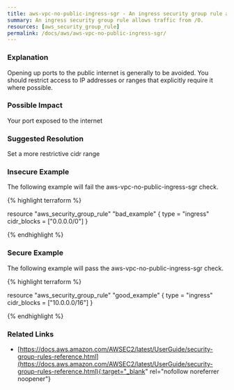 ```yaml
---
title: aws-vpc-no-public-ingress-sgr - An ingress security group rule allows traffic from /0.
summary: An ingress security group rule allows traffic from /0. 
resources: [aws_security_group_rule] 
permalink: /docs/aws/aws-vpc-no-public-ingress-sgr/
---
```

### Explanation


Opening up ports to the public internet is generally to be avoided. You should restrict access to IP addresses or ranges that explicitly require it where possible.


### Possible Impact
Your port exposed to the internet

### Suggested Resolution
Set a more restrictive cidr range


### Insecure Example

The following example will fail the aws-vpc-no-public-ingress-sgr check.

{% highlight terraform %}

resource "aws_security_group_rule" "bad_example" {
	type = "ingress"
	cidr_blocks = ["0.0.0.0/0"]
}

{% endhighlight %}



### Secure Example

The following example will pass the aws-vpc-no-public-ingress-sgr check.

{% highlight terraform %}

resource "aws_security_group_rule" "good_example" {
	type = "ingress"
	cidr_blocks = ["10.0.0.0/16"]
}

{% endhighlight %}



### Related Links


- [https://docs.aws.amazon.com/AWSEC2/latest/UserGuide/security-group-rules-reference.html](https://docs.aws.amazon.com/AWSEC2/latest/UserGuide/security-group-rules-reference.html){:target="_blank" rel="nofollow noreferrer noopener"}


